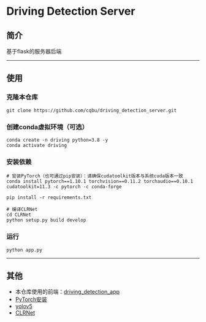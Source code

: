 # Driving Detection Server

## 简介

基于flask的服务器后端

---

## 使用

### 克隆本仓库
```
git clone https://github.com/cqbu/driving_detection_server.git
```

### 创建conda虚拟环境（可选）
```
conda create -n driving python=3.8 -y
conda activate driving
```

### 安装依赖
```
# 安装PyTorch（也可通过pip安装）：请确保cudatoolkit版本与系统cuda版本一致
conda install pytorch==1.10.1 torchvision==0.11.2 torchaudio==0.10.1 cudatoolkit=11.3 -c pytorch -c conda-forge

pip install -r requirements.txt

# 编译CLRNet
cd CLRNet
python setup.py build develop
```
### 运行
```
python app.py
```
---
## 其他
- 本仓库使用的前端：[driving_detection_app](https://github.com/exhyy/driving_detection_app)
- [PyTorch安装](https://pytorch.org/get-started/locally/)
- [yolov5](https://github.com/ultralytics/yolov5)
- [CLRNet](https://github.com/Turoad/CLRNet)
